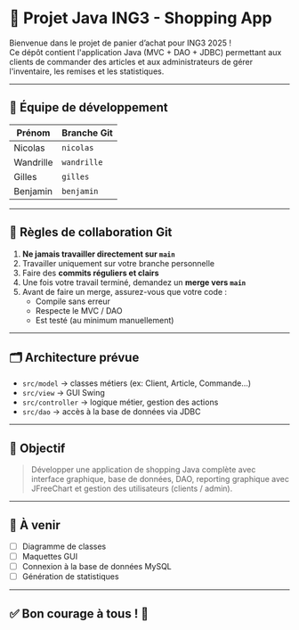 # 🛒 Projet Java ING3 - Shopping App

Bienvenue dans le projet de panier d’achat pour ING3 2025 !  
Ce dépôt contient l'application Java (MVC + DAO + JDBC) permettant aux clients de commander des articles et aux administrateurs de gérer l'inventaire, les remises et les statistiques.

---

## 👥 Équipe de développement

| Prénom     | Branche Git |
|------------|-------------|
| Nicolas    | `nicolas`   |
| Wandrille  | `wandrille` |
| Gilles     | `gilles`    |
| Benjamin   | `benjamin`  |

---

## 📌 Règles de collaboration Git

1. **Ne jamais travailler directement sur `main`**
2. Travailler uniquement sur votre branche personnelle
3. Faire des **commits réguliers et clairs**
4. Une fois votre travail terminé, demandez un **merge vers `main`**
5. Avant de faire un merge, assurez-vous que votre code :
    - Compile sans erreur
    - Respecte le MVC / DAO
    - Est testé (au minimum manuellement)

---

## 🗂️ Architecture prévue

- `src/model` → classes métiers (ex: Client, Article, Commande…)
- `src/view` → GUI Swing
- `src/controller` → logique métier, gestion des actions
- `src/dao` → accès à la base de données via JDBC

---

## 📅 Objectif

> Développer une application de shopping Java complète avec interface graphique, base de données, DAO, reporting graphique avec JFreeChart et gestion des utilisateurs (clients / admin).

---

## 📎 À venir

- [ ] Diagramme de classes
- [ ] Maquettes GUI
- [ ] Connexion à la base de données MySQL
- [ ] Génération de statistiques

---

## ✅ Bon courage à tous ! 💪

